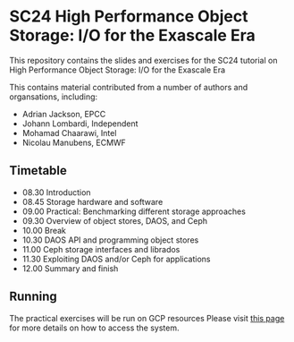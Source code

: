 # SC24 High Performance Object Storage: I/O for the Exascale Era
This repository contains the slides and exercises for the SC24 tutorial on High Performance Object Storage: I/O for the Exascale Era

This contains material contributed from a number of authors and organsations, including:

* Adrian Jackson, EPCC
* Johann Lombardi, Independent
* Mohamad Chaarawi, Intel
* Nicolau Manubens, ECMWF

## Timetable


* 08.30 Introduction
* 08.45 Storage hardware and software
* 09.00 Practical: Benchmarking different storage approaches
* 09.30 Overview of object stores, DAOS, and Ceph
* 10.00 Break
* 10.30 DAOS API and programming object stores
* 11.00 Ceph storage interfaces and librados
* 11.30 Exploiting DAOS and/or Ceph for applications
* 12.00 Summary and finish

## Running

The practical exercises will be run on GCP resources Please visit [this page](Accounts.md) for 
more details on how to access the system.

